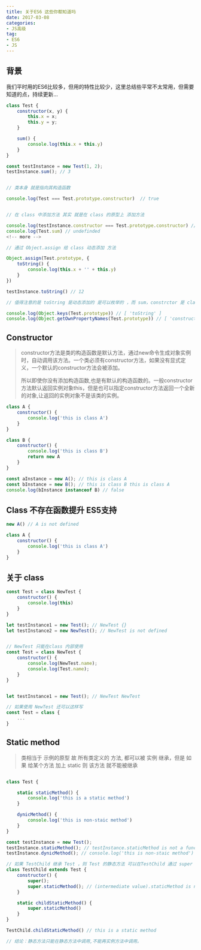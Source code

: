 ```yaml
---
title: 关于ES6 这些你都知道吗
date: 2017-03-08
categories:
- JS高级
tag: 
- ES6
- JS
---
```

## 背景

我们平时用的ES6比较多，但用的特性比较少，这里总结些平常不太常用，但需要知道的点，持续更新...

```js
class Test {
	constructor(x, y) {
		this.x = x;
		this.y = y;
	}

	sum() {
		console.log(this.x + this.y)
	}
}

const testInstance = new Test(1, 2);
testInstance.sum(); // 3


// 类本身 就是指向其构造函数

console.log(Test === Test.prototype.constructor)  // true


// 在 class 中添加方法 其实 就是在 class 的原型上 添加方法

console.log(testInstance.constructor === Test.prototype.constructor) // true
console.log(Test.sum) // undefinded
<!-- more -->

// 通过 Object.assign 给 class 动态添加 方法

Object.assign(Test.prototype, {
	toString() {
		console.log(this.x + '' + this.y)
	}
})

testInstance.toString() // 12

// 值得注意的是 toString 是动态添加的 是可以枚举的 ，而 sum，constrctor 是 class 内部自定义的 则是不可枚举的

console.log(Object.keys(Test.prototype)) // [ 'toString' ]
console.log(Object.getOwnPropertyNames(Test.prototype)) // [ 'constructor', 'sum', 'toString' ]

```


## Constructor
> constructor方法是类的构造函数是默认方法，通过new命令生成对象实例时，自动调用该方法。一个类必须有constructor方法，如果没有显式定义，一个默认的constructor方法会被添加。  
>   
> 所以即使你没有添加构造函数,也是有默认的构造函数的。一般constructor方法默认返回实例对象this，但是也可以指定constructor方法返回一个全新的对象,让返回的实例对象不是该类的实例。  

```js
class A {
	constructor() {
		console.log('this is class A')
	}
}

class B {
	constructor() {
		console.log('this is class B')
		return new A
	}
}

const aInstance = new A(); // this is class A
const bInstance = new B(); // this is class B this is class A
console.log(bInstance instanceof B) // false
```

## Class 不存在函数提升 ES5支持

```js
new A() // A is not defined

class A {
	constructor() {
		console.log('this is class A')
	}
}

```


## 关于 class 

```js
const Test = class NewTest {
	constructor() {
		console.log(this)
	}
}

let testInstance1 = new Test(); // NewTest {}
let testInstance2 = new NewTest(); // NewTest is not defined


// NewTest 只能在class 内部使用
const Test = class NewTest {
	constructor() {
		console.log(NewTest.name);
		console.log(Test.name);
	}
}


let testInstance1 = new Test(); // NewTest NewTest

// 如果使用 NewTest 还可以这样写
const Test = class {
	...
}

```


## Static method

> 类相当于 示例的原型 故 所有类定义的 方法, 都可以被 实例 继承，但是 如果 给某个方法 加上  static 则 该方法  就不能被继承  

```js

class Test {

	static staticMethod() {
		console.log('this is a static method')
	}

	dynicMethod() {
		console.log('this is non-staic method')
	}
}

const testInstance = new Test();
testInstance.staticMethod(); // testInstance.staticMethod is not a function
testInstance.dynicMethod(); // console.log('this is non-staic method')

// 如果 TestChild 继承 Test ，则 Test 的静态方法 可以在TestChild 通过 super 调用
class TestChild extends Test {
	constructor() {
		super();
		super.staticMethod(); // (intermediate value).staticMethod is not a function
	}

	static childStaticMethod() {
		super.staticMethod()
	}
}

TestChild.childStaticMethod() // this is a static method

// 结论：静态方法只能在静态方法中调用,不能再实例方法中调用。
```

